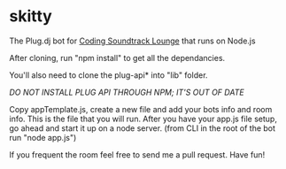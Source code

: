 skitty
======
The Plug.dj bot for [Coding Soundtrack Lounge](http://plug.dj/coding-soundtrack-lounge/) that runs on Node.js

After cloning, run "npm install" to get all the dependancies.

You'll also need to clone the plug-api* into "lib" folder.

*DO NOT INSTALL PLUG API THROUGH NPM; IT'S OUT OF DATE*

Copy appTemplate.js, create a new file and add your bots info and room info. This is the file that you will run.
After you have your app.js file setup, go ahead and start it up on a node server. (from CLI in the root of the bot run "node app.js")

If you frequent the room feel free to send me a pull request.
Have fun!
